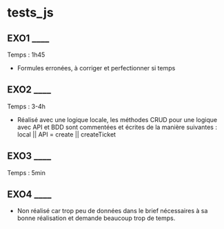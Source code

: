 # tests_js

## EXO1 ____

Temps : 1h45

* Formules erronées, à corriger et perfectionner si temps

## EXO2 ____

Temps : 3-4h

* Réalisé avec une logique locale, les méthodes CRUD pour une logique avec API et BDD sont commentées et écrites de la manière suivantes : local || API = create || createTicket

## EXO3 ____

Temps : 5min

## EXO4 ____

* Non réalisé car trop peu de données dans le brief nécessaires à sa bonne réalisation et demande beaucoup trop de temps.
